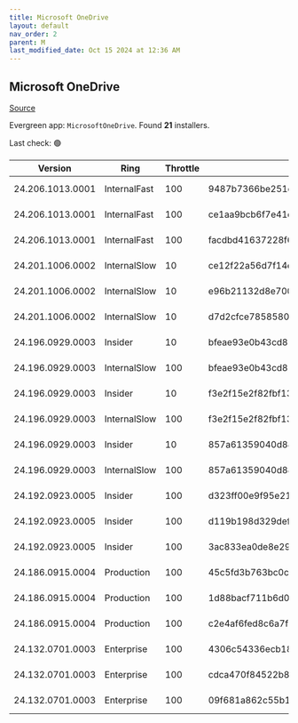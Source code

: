 ```yaml
---
title: Microsoft OneDrive
layout: default
nav_order: 2
parent: M
last_modified_date: Oct 15 2024 at 12:36 AM
---
```


## Microsoft OneDrive

[Source](https://onedrive.live.com/)

Evergreen app: `MicrosoftOneDrive`. Found **21** installers.

Last check: 🟢

| Version          | Ring         | Throttle | Sha256                                                           | Architecture | Type | URI                                                                                                                                                                  |
| ---------------- | ------------ | -------- | ---------------------------------------------------------------- | ------------ | ---- | -------------------------------------------------------------------------------------------------------------------------------------------------------------------- |
| 24.206.1013.0001 | InternalFast | 100      | 9487b7366be251c8f728601f1b949bbfb4e8690c9878c19ce6d9a41ab3c3f4d1 | ARM64        | exe  | [https://oneclient.sfx.ms/Win/Installers/24.206.1013.0001/arm64/OneDriveSetup.exe](https://oneclient.sfx.ms/Win/Installers/24.206.1013.0001/arm64/OneDriveSetup.exe) |
| 24.206.1013.0001 | InternalFast | 100      | ce1aa9bcb6f7e41cb91318075b063645399c522187f1773193d29050744dd217 | x64          | exe  | [https://oneclient.sfx.ms/Win/Installers/24.206.1013.0001/amd64/OneDriveSetup.exe](https://oneclient.sfx.ms/Win/Installers/24.206.1013.0001/amd64/OneDriveSetup.exe) |
| 24.206.1013.0001 | InternalFast | 100      | facdbd41637228f68b120a6990facecee77720d6197dbf6d66d6307cda4ae068 | x86          | exe  | [https://oneclient.sfx.ms/Win/Installers/24.206.1013.0001/OneDriveSetup.exe](https://oneclient.sfx.ms/Win/Installers/24.206.1013.0001/OneDriveSetup.exe)             |
| 24.201.1006.0002 | InternalSlow | 10       | ce12f22a56d7f14ec20976515da051f17eb5d8056e53c7b9ae73b1e2fabc11d3 | ARM64        | exe  | [https://oneclient.sfx.ms/Win/Installers/24.201.1006.0002/arm64/OneDriveSetup.exe](https://oneclient.sfx.ms/Win/Installers/24.201.1006.0002/arm64/OneDriveSetup.exe) |
| 24.201.1006.0002 | InternalSlow | 10       | e96b21132d8e700aa2910138126209f72858a18eb45c7cf309e0ae22945a1f67 | x64          | exe  | [https://oneclient.sfx.ms/Win/Installers/24.201.1006.0002/amd64/OneDriveSetup.exe](https://oneclient.sfx.ms/Win/Installers/24.201.1006.0002/amd64/OneDriveSetup.exe) |
| 24.201.1006.0002 | InternalSlow | 10       | d7d2cfce7858580e668f33280dfe7713fdb39322a1dd1f9950dc5567f460f53d | x86          | exe  | [https://oneclient.sfx.ms/Win/Installers/24.201.1006.0002/OneDriveSetup.exe](https://oneclient.sfx.ms/Win/Installers/24.201.1006.0002/OneDriveSetup.exe)             |
| 24.196.0929.0003 | Insider      | 10       | bfeae93e0b43cd8119ca09ce36e6af5eaa0e487942410a32e6210740283df303 | ARM64        | exe  | [https://oneclient.sfx.ms/Win/Installers/24.196.0929.0003/arm64/OneDriveSetup.exe](https://oneclient.sfx.ms/Win/Installers/24.196.0929.0003/arm64/OneDriveSetup.exe) |
| 24.196.0929.0003 | InternalSlow | 100      | bfeae93e0b43cd8119ca09ce36e6af5eaa0e487942410a32e6210740283df303 | ARM64        | exe  | [https://oneclient.sfx.ms/Win/Installers/24.196.0929.0003/arm64/OneDriveSetup.exe](https://oneclient.sfx.ms/Win/Installers/24.196.0929.0003/arm64/OneDriveSetup.exe) |
| 24.196.0929.0003 | Insider      | 10       | f3e2f15e2f82fbf13c5e6cc0d0953b88891df348b6412949d3a0c5d603c6b480 | x64          | exe  | [https://oneclient.sfx.ms/Win/Installers/24.196.0929.0003/amd64/OneDriveSetup.exe](https://oneclient.sfx.ms/Win/Installers/24.196.0929.0003/amd64/OneDriveSetup.exe) |
| 24.196.0929.0003 | InternalSlow | 100      | f3e2f15e2f82fbf13c5e6cc0d0953b88891df348b6412949d3a0c5d603c6b480 | x64          | exe  | [https://oneclient.sfx.ms/Win/Installers/24.196.0929.0003/amd64/OneDriveSetup.exe](https://oneclient.sfx.ms/Win/Installers/24.196.0929.0003/amd64/OneDriveSetup.exe) |
| 24.196.0929.0003 | Insider      | 10       | 857a61359040d88b241405ee02a53d9cc814c46f9b56945a8c9ceb1535559f7d | x86          | exe  | [https://oneclient.sfx.ms/Win/Installers/24.196.0929.0003/OneDriveSetup.exe](https://oneclient.sfx.ms/Win/Installers/24.196.0929.0003/OneDriveSetup.exe)             |
| 24.196.0929.0003 | InternalSlow | 100      | 857a61359040d88b241405ee02a53d9cc814c46f9b56945a8c9ceb1535559f7d | x86          | exe  | [https://oneclient.sfx.ms/Win/Installers/24.196.0929.0003/OneDriveSetup.exe](https://oneclient.sfx.ms/Win/Installers/24.196.0929.0003/OneDriveSetup.exe)             |
| 24.192.0923.0005 | Insider      | 100      | d323ff00e9f95e216debfbeb8509ca7cbcab6733d3b5d798939a008ad17148c0 | ARM64        | exe  | [https://oneclient.sfx.ms/Win/Installers/24.192.0923.0005/arm64/OneDriveSetup.exe](https://oneclient.sfx.ms/Win/Installers/24.192.0923.0005/arm64/OneDriveSetup.exe) |
| 24.192.0923.0005 | Insider      | 100      | d119b198d329defec0fc3876c7db1bcc61a87c07a383b300b692092f2fb78885 | x64          | exe  | [https://oneclient.sfx.ms/Win/Installers/24.192.0923.0005/amd64/OneDriveSetup.exe](https://oneclient.sfx.ms/Win/Installers/24.192.0923.0005/amd64/OneDriveSetup.exe) |
| 24.192.0923.0005 | Insider      | 100      | 3ac833ea0de8e29357dad3b9480baedcda3b800f8833be053dbcd4cf6d93af37 | x86          | exe  | [https://oneclient.sfx.ms/Win/Installers/24.192.0923.0005/OneDriveSetup.exe](https://oneclient.sfx.ms/Win/Installers/24.192.0923.0005/OneDriveSetup.exe)             |
| 24.186.0915.0004 | Production   | 100      | 45c5fd3b763bc0ced8f99defe21e9513b4c473537ecfc1ddc1ced5f9dae4c0f1 | ARM64        | exe  | [https://oneclient.sfx.ms/Win/Installers/24.186.0915.0004/arm64/OneDriveSetup.exe](https://oneclient.sfx.ms/Win/Installers/24.186.0915.0004/arm64/OneDriveSetup.exe) |
| 24.186.0915.0004 | Production   | 100      | 1d88bacf711b6d04c1685c098f0771f67d1082038ba4a6fac5b90794913da3bc | x64          | exe  | [https://oneclient.sfx.ms/Win/Installers/24.186.0915.0004/amd64/OneDriveSetup.exe](https://oneclient.sfx.ms/Win/Installers/24.186.0915.0004/amd64/OneDriveSetup.exe) |
| 24.186.0915.0004 | Production   | 100      | c2e4af6fed8c6a7f0b599c1be8dc5eb01aab1f1af4bdaad8000bc87bd6688384 | x86          | exe  | [https://oneclient.sfx.ms/Win/Installers/24.186.0915.0004/OneDriveSetup.exe](https://oneclient.sfx.ms/Win/Installers/24.186.0915.0004/OneDriveSetup.exe)             |
| 24.132.0701.0003 | Enterprise   | 100      | 4306c54336ecb1849749b2fda266cd431c0e3e74aa805de19f295fdee441d800 | ARM64        | exe  | [https://oneclient.sfx.ms/Win/Installers/24.132.0701.0003/arm64/OneDriveSetup.exe](https://oneclient.sfx.ms/Win/Installers/24.132.0701.0003/arm64/OneDriveSetup.exe) |
| 24.132.0701.0003 | Enterprise   | 100      | cdca470f84522b8d1251ad326bcf65a167fbbebf38502d1497a51bc93d2533d4 | x64          | exe  | [https://oneclient.sfx.ms/Win/Installers/24.132.0701.0003/amd64/OneDriveSetup.exe](https://oneclient.sfx.ms/Win/Installers/24.132.0701.0003/amd64/OneDriveSetup.exe) |
| 24.132.0701.0003 | Enterprise   | 100      | 09f681a862c55b12d6ca2f554609b42a5f9852a52cadb86611079f31428b5840 | x86          | exe  | [https://oneclient.sfx.ms/Win/Installers/24.132.0701.0003/OneDriveSetup.exe](https://oneclient.sfx.ms/Win/Installers/24.132.0701.0003/OneDriveSetup.exe)             |

